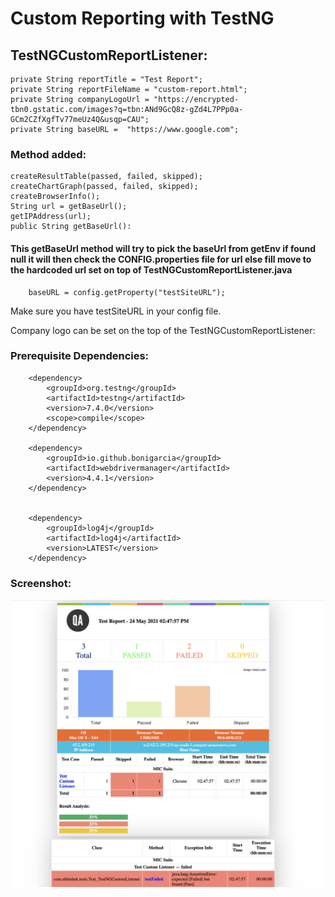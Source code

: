 
# Custom Reporting with TestNG

## TestNGCustomReportListener:
    private String reportTitle = "Test Report";
    private String reportFileName = "custom-report.html";
    private String companyLogoUrl = "https://encrypted-tbn0.gstatic.com/images?q=tbn:ANd9GcQ8z-gZd4L7PPp0a-GCm2CZfXgfTv77meUz4Q&usqp=CAU";
    private String baseURL =  "https://www.google.com";


### Method added:
	createResultTable(passed, failed, skipped);
	createChartGraph(passed, failed, skipped);
	createBrowserInfo();
	String url = getBaseUrl();
	getIPAddress(url);
	public String getBaseUrl():
#### This getBaseUrl method will try to pick the baseUrl from getEnv if found null it will then check the CONFIG.properties file for url else fill move to the hardcoded url set on top of TestNGCustomReportListener.java
		
		
		baseURL = config.getProperty("testSiteURL");
Make sure you have testSiteURL in your config file.

Company logo can be set on the top of the TestNGCustomReportListener:

### Prerequisite Dependencies:
        <dependency>
            <groupId>org.testng</groupId>
            <artifactId>testng</artifactId>
            <version>7.4.0</version>
            <scope>compile</scope>
        </dependency>

        <dependency>
            <groupId>io.github.bonigarcia</groupId>
            <artifactId>webdrivermanager</artifactId>
            <version>4.4.1</version>
        </dependency>

       
        <dependency>
            <groupId>log4j</groupId>
            <artifactId>log4j</artifactId>
            <version>LATEST</version>
        </dependency>

### Screenshot:
<p><img src='https://github.com/abhishekdh/TestNGCustomReportListener/blob/master/doc/image/screenshot.png'></p>
